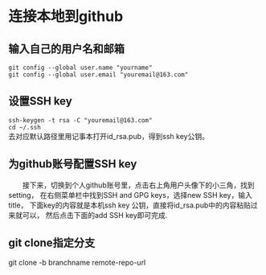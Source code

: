 # 连接本地到github
## 输入自己的用户名和邮箱
 `git config --global user.name "yourname"`  
 `git config --global user.email "youremail@163.com"`  
## 设置SSH key
`ssh-keygen -t rsa -C "youremail@163.com"`  
 `cd ~/.ssh`  
 去对应默认路径里用记事本打开id_rsa.pub，得到ssh key公钥。
 ## 为github账号配置SSH key
  接下来，切换到个人github账号里，点击右上角用户头像下的小三角，找到setting， 
  在右侧菜单栏中找到SSH and GPG keys，选择new SSH key，输入title， 
  下面key的内容就是本机ssh key 公钥，直接将id_rsa.pub中的内容粘贴过来就可以， 
  然后点击下面的add SSH key即可完成.

  ## git clone指定分支
  git clone -b branchname remote-repo-url
